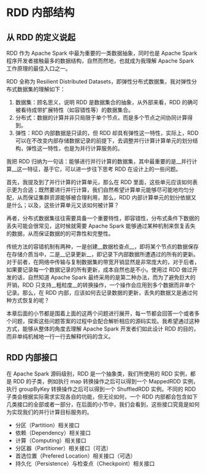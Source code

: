 # RDD 内部结构
## 从 RDD 的定义说起

RDD 作为 Apache Spark 中最为重要的一类数据抽象，同时也是 Apache Spark 程序开发者接触最多的数据结构，自然而然地，也就成为我理解 Apache Spark 工作原理的最佳入口之一。
RDD 全称为 Resilient Distributed Datasets，即弹性分布式数据集，我对弹性分布式数据集的理解如下：

1. 数据集：顾名思义，说明 RDD 是数据集合的抽象，从外部来看，RDD 的确可被看待成带扩展特性（如容错性等）的数据集合。
2. 分布式：数据的计算并非只局限于单个节点，而是多个节点之间协同计算得到。
3. 弹性：RDD 内部数据是只读的，但 RDD 却具有弹性这一特性，实际上，RDD 可以在不改变内部存储数据记录的前提下，去调整并行计算计算单元的划分结构，弹性这一特性，也是为并行计算服务的。

我把 RDD 归纳为一句话：能够进行并行计算的数据集，其中最重要的是__并行计算__这一特征，基于它，可以进一步往下思考 RDD 在设计上的一些问题。
首先，我提及到了并行计算的计算单元，那么在 RDD 里面，这些单元应该如何表示更为合适；既然要进行并行计算，我们自然希望计算单元能够尽可能地均匀分配，从而保证集群资源能够被合理利用，那么，RDD 内部计算单元的划分依据又是什么；以及，这些计算单元又该如何被计算？
再者，分布式数据集往往需要具备一个重要特性，即容错性，分布式条件下数据的丢失可能会很常见，这时候就需要 Apache Spark 能够通过某种机制来恢复丢失的数据，从而保证数据的的可靠性和完整性。

传统方法的容错机制有两种，一是创建__数据检查点__，即将某个节点的数据保存在存储介质当中，二是__记录更新__，即记录下内部数据所遭遇过的所有的更新。对于前者，在网络中传输与复制数据集的带宽开销显然是非常庞大的，对于后者，如果要记录每一个数据记录的所有更新，成本自然也是不小。使用过 RDD 做过开发的话，自然知道 Apache Spark 最终采用的是第二种办法，而为了避免巨大的开销，RDD 只支持__粗粒度__的转换操作，一个操作会应用到多个数据而非单个记录。那么，在 RDD 内部，应该如何去记录数据的更新，丢失的数据又是通过何种方式恢复的呢？

本章后面的小节都是围着上面的这两个问题进行展开，每一节都会回答一个或者多个问题，探索这些问题答案的过程中会配合解析相应的源码实现。我希望通过这种方式，能够从整体的角度去理解 Apache Spark 开发者们如此设计 RDD 的目的，而非单纯机械地一行一行去解释代码的含义。

## RDD 内部接口
在 Apache Spark 源码级别，RDD 是一个抽象类，我们所使用的 RDD 实例，都是 RDD 的子类，例如执行 map 转换操作之后可以得到一个 MappedRDD 实例，执行 groupByKey 转换操作之后可以得到一个 ShuffledRDD 实例。不同的 RDD 子类会根据实际需求实现各自的功能，但无论如何，一个 RDD 内部都会包含如下几类接口的全部或者一部分，在后面的小节中，我们会看到，这些接口究竟是如何为实现我们的并行计算目标服务的。- 分区（Partition）相关接口- 依赖（Dependency）相关接口- 计算（Computing）相关接口- 分区器（Partitioner）相关接口（可选）- 首选位置（Prefered Location）相关接口（可选）- 持久化（Persistence）与检查点（Checkpoint）相关接口